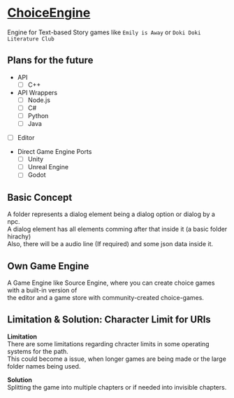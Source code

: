 # [ChoiceEngine](https://github.com/GamingCrafthd/ChoiceEngine/releases)
Engine for Text-based Story games like `Emily is Away` or `Doki Doki Literature Club`

## Plans for the future
- API
    - [ ] C++
- API Wrappers
    - [ ] Node.js
    - [ ] C#
    - [ ] Python
    - [ ] Java
- [ ] Editor
- Direct Game Engine Ports
    - [ ] Unity
    - [ ] Unreal Engine
    - [ ] Godot

## Basic Concept
A folder represents a dialog element being a dialog option or dialog by a npc.<br>
A dialog element has all elements comming after that inside it (a basic folder hirachy)<br>
Also, there will be a audio line (If required) and some json data inside it.<br>

## Own Game Engine
A Game Engine like Source Engine, where you can create choice games with a built-in version of <br>the editor and a game store with community-created choice-games.

## Limitation & Solution: Character Limit for URIs
**Limitation**<br>There are some limitations regarding chracter limits in some operating systems for the path.<br>
This could become a issue, when longer games are being made or the large folder names being used.

**Solution**<br>Splitting the game into multiple chapters or if needed into invisible chapters.
